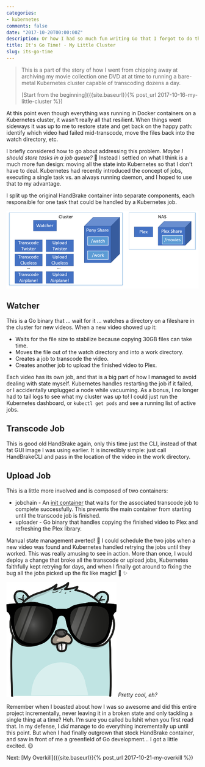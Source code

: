 ```yaml
---
categories:
- kubernetes
comments: false
date: "2017-10-20T00:00:00Z"
description: Or how I had so much fun writing Go that I forgot to do things incrementally
title: It's Go Time! - My Little Cluster
slug: its-go-time
---
```


> This is a part of the story of how I went from chipping away at archiving my movie collection one DVD
at at time to running a bare-metal Kubernetes cluster capable of transcoding dozens a day.
>
> [Start from the beginning]({{site.baseurl}}{% post_url 2017-10-16-my-little-cluster %})

At this point even though everything was running in Docker containers on a Kubernetes cluster,
it wasn't really all that resilient. When things went sideways
it was up to me to restore state and get back on the happy path:
identify which video had failed mid-transcode, move the files back into the watch directory, etc.

I briefly considered how to go about addressing this problem. _Maybe I should store
tasks in a job queue?_ 🤔 Instead I settled on what I think is a much more
fun design: moving all the state into Kubernetes so that I don't have to deal.
Kubernetes had recently introduced the concept of jobs, executing a single task vs. an always running daemon, and I hoped to use that to my advantage.

I split up the original HandBrake container into separate components, each
responsible for one task that could be handled by a Kubernetes job.

![Handbrk8s Architecture](/images/handbrk8s/handbrk8s-layout.png)

## Watcher
This is a Go binary that ... wait for it ... watches a directory on a fileshare
in the cluster for new videos. When a new video showed up it:

* Waits for the file size to stabilize because copying 30GB files can take time.
* Moves the file out of the watch directory and into a work directory.
* Creates a job to transcode the video.
* Creates another job to upload the finished video to Plex.

Each video has its own job, and that is a big part of how I managed to avoid dealing
with state myself. Kubernetes handles restarting the job if it failed, or I accidentally
unplugged a node while vacuuming. As a bonus, I no longer had to tail logs
to see what my cluster was up to! I could just run the Kubernetes dashboard, or `kubectl get pods`
and see a running list of active jobs.

## Transcode Job
This is good old HandBrake again, only this time just the CLI, instead of that fat GUI
image I was using earlier. It is incredibly simple: just call HandBrakeCLI and pass
in the location of the video in the work directory.

## Upload Job
This is a little more involved and is composed of two containers:

* jobchain - An [init container][initcontainer] that waits for the associated transcode job to complete successfully. This prevents the main container from starting until the transcode job is finished.
* uploader - Go binary that handles copying the finished video to Plex and refreshing the Plex library.

Manual state management averted! 🎉 I could schedule the two jobs when a new video
was found and Kubernetes handled retrying the jobs until they worked. This was really
amusing to see in action. More than once, I would deploy a change that broke all the
transcode or upload jobs, Kubernetes faithfully kept retrying for days,
and when I finally got around to fixing the bug all the jobs picked up the fix
like magic! 🎩 ✨

![Gopher with sunglasses](/images/handbrk8s/cool-gopher.png)
*Pretty cool, eh?*

Remember when I boasted about how I was so awesome and did this entire project
incrementally, never leaving it in a broken state and only tackling a single thing
at a time? Heh. I'm sure you called bullshit when you first read that.
In my defense, I _did_ manage to do everything incrementally up until this point.
But when I had finally outgrown that stock HandBrake container, and saw in front of
me a greenfield of Go development... I got a little excited. 😉

Next: [My Overkill]({{site.baseurl}}{% post_url 2017-10-21-my-overkill %})

[initcontainer]: https://kubernetes.io/docs/concepts/workloads/pods/init-containers/#understanding-init-containers
